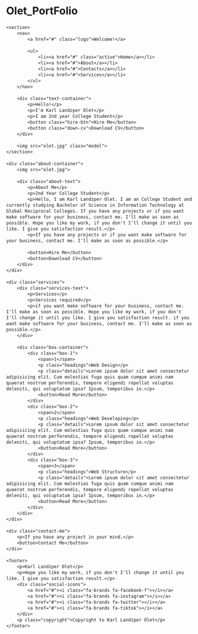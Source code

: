 # Olet_PortFolio
<!DOCTYPE html>
<html lang="en">
<head>
    <meta charset="UTF-8">
    <meta http-equiv="X-UA-Compatible" content="IE=edge">
    <meta name="viewport" content="width=device-width, initial-scale=1.0">
    <title>Portfolio</title>
    <link rel="stylesheet" href="main.css">
    <link rel="stylesheet" href="https://cdnjs.cloudflare.com/ajax/libs/font-awesome/6.2.1/css/all.min.css" integrity="sha512-MV7K8+y+gLIBoVD59lQIYicR65iaqukzvf/nwasF0nqhPay5w/9lJmVM2hMDcnK1OnMGCdVK+iQrJ7lzPJQd1w==" crossorigin="anonymous" referrerpolicy="no-referrer" />
</head>
<body>

    <section>
        <nav>
            <a href="#" class="logo">Welcome!</a>
            
            <ul>
                <li><a href="#" class="active">Home</a></li>
                <li><a href="#">About</a></li>
                <li><a href="#">Contacts</a></li>
                <li><a href="#">Services</a></li>
            </ul>
        </nav>

        <div class="text-container">
            <p>Hello!</p>
            <p>I'm Karl Landzper Olet</p>
            <p>I am 2nd year College Student</p>
            <button class="hire-btn">Hire Me</button>
            <button class="down-cv">Download CV</button>
        </div>

        <img src="olet.jpg" class="model">
    </section>

    <div class="about-container">
        <img src="olet.jpg">

        <div class="about-text">
            <p>About Me</p>
            <p>2nd Year College Student</p>
            <p>Hello, I am Karl Landzper Olet. I am an College Student and currently studying Bachelor of Science in Information Technology at Global Reciprocal Colleges. If you have any projects or if you want make software for your business, contact me. I'll make as soon as possible. Hope you like my work, if you don't I'll change it until you like. I give you satisfaction result.</p>
            <p>If you have any projects or if you want make software for your business, contact me. I'll make as soon as possible.</p>
            
            <button>Hire Me</button>
            <button>Download CV</button>
        </div>
    </div>

    <div class="services">
        <div class="services-text">
            <p>Services</p>
            <p>Services required</p>
            <p>if you want make software for your business, contact me. I'll make as soon as possible. Hope you like my work, if you don't I'll change it until you like. I give you satisfaction result. if you want make software for your business, contact me. I'll make as soon as possible.</p>
        </div>

        <div class="box-container">
            <div class="box-1">
                <span>1</span>
                <p class="headings">Web Design</p>
                <p class="details">Lorem ipsum dolor sit amet consectetur adipisicing elit. Cum molestias fuga quis quam cumque animi nam quaerat nostrum perferendis, tempore eligendi repellat voluptas deleniti, qui voluptatum ipsa? Ipsum, temporibus in.</p>
                <button>Read More</button>
            </div>
            <div class="box-2">
                <span>2</span>
                <p class="headings">Web Developing</p>
                <p class="details">Lorem ipsum dolor sit amet consectetur adipisicing elit. Cum molestias fuga quis quam cumque animi nam quaerat nostrum perferendis, tempore eligendi repellat voluptas deleniti, qui voluptatum ipsa? Ipsum, temporibus in.</p>
                <button>Read More</button>
            </div>
            <div class="box-3">
                <span>3</span>
                <p class="headings">Web Structure</p>
                <p class="details">Lorem ipsum dolor sit amet consectetur adipisicing elit. Cum molestias fuga quis quam cumque animi nam quaerat nostrum perferendis, tempore eligendi repellat voluptas deleniti, qui voluptatum ipsa? Ipsum, temporibus in.</p>
                <button>Read More</button>
            </div>
        </div>
    </div>

    <div class="contact-me">
        <p>If you have any project in your mind.</p>
        <button>Contact Me</button>
    </div>

    <footer>
        <p>Karl Landzper Olet</p>
        <p>Hope you like my work, if you don't I'll change it until you like. I give you satisfaction result.</p>
        <div class="social-icons">
            <a href="#"><i class="fa-brands fa-facebook-f"></i></a>
            <a href="#"><i class="fa-brands fa-instagram"></i></a>
            <a href="#"><i class="fa-brands fa-twitter"></i></a>
            <a href="#"><i class="fa-brands fa-tiktok"></i></a>
        </div>
        <p class="copyright">Copyright to Karl Landzper Olet</p>
    </footer>
    
</body>
</html>
